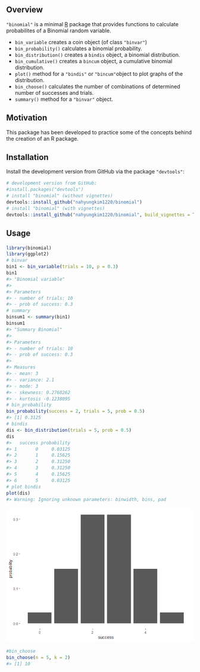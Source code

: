 
<!-- README.md is generated from README.Rmd. Please edit that file -->
Overview
--------

`"binomial"` is a minimal [R](http://www.r-project.org/) package that provides functions to calculate probabilites of a Binomial random variable.

-   `bin_variable` creates a coin object (of class `"binvar"`)
-   `bin_probability()` calculates a binomial probability.
-   `bin_distribution()` creates a `bindis` object, a binomial distribution.
-   `bin_cumulative()` creates a `bincum` object, a cumulative binomial distribution.
-   `plot()` method for a `"bindis"` or `"bincum"`object to plot graphs of the distribution.
-   `bin_choose()` calculates the number of combinations of determined number of successes and trials.
-   `summary()` method for a `"binvar"` object.

Motivation
----------

This package has been developed to practice some of the concepts behind the creation of an R package.

Installation
------------

Install the development version from GitHub via the package `"devtools"`:

``` r
# development version from GitHub:
#install.packages("devtools") 
# install "binomial" (without vignettes)
devtools::install_github("nahyungkim1220/binomial")
# install "binomial" (with vignettes)
devtools::install_github("nahyungkim1220/binomial", build_vignettes = TRUE)
```

Usage
-----

``` r
library(binomial)
library(ggplot2)
# binvar
bin1 <- bin_variable(trials = 10, p = 0.3)
bin1
#> "Binomial variable" 
#> 
#> Parameters 
#> - number of trials: 10 
#> - prob of success: 0.3
# summary
binsum1 <- summary(bin1)
binsum1
#> "Summary Binomial" 
#> 
#> Parameters 
#> - number of trials: 10 
#> - prob of success: 0.3 
#> 
#> Measures 
#> - mean: 3 
#> - variance: 2.1 
#> - mode: 3 
#> - skewness: 0.2760262 
#> - kurtosis -0.1238095
# bin_probability
bin_probability(success = 2, trials = 5, prob = 0.5)
#> [1] 0.3125
# bindis
dis <- bin_distribution(trials = 5, prob = 0.5)
dis
#>   success probability
#> 1       0     0.03125
#> 2       1     0.15625
#> 3       2     0.31250
#> 4       3     0.31250
#> 5       4     0.15625
#> 6       5     0.03125
# plot bindis
plot(dis)
#> Warning: Ignoring unknown parameters: binwidth, bins, pad
```

![](README-unnamed-chunk-2-1.png)

``` r
#bin_choose
bin_choose(n = 5, k = 2)
#> [1] 10
```
